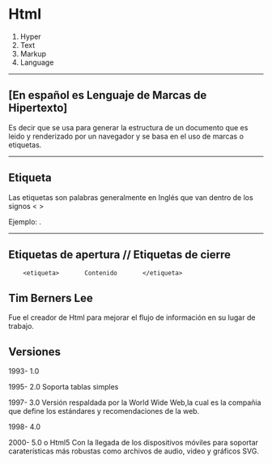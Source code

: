 # Html

1. Hyper
2. Text
3. Markup
4. Language
****************************************************************

## [En español es Lenguaje de Marcas de Hipertexto]
Es decir que se  usa para generar la estructura de un documento que es leido y renderizado por un navegador y se basa en el uso de marcas o etiquetas.
****************************************************************

## Etiqueta
Las etiquetas son palabras generalmente en Inglés que van dentro de los signos <  >

Ejemplo: <body>.
****************************************************************

## Etiquetas de apertura   //            Etiquetas de cierre
        <etiqueta>       Contenido       </etiqueta>

## Tim Berners Lee
Fue el creador de Html para mejorar el flujo de información en su lugar de trabajo.

## Versiones
1993- 1.0

1995- 2.0 Soporta tablas simples

1997- 3.0 Versión respaldada por la World Wide Web,la cual es la compañia 
      que define los estándares y recomendaciones de la web.


1998- 4.0

2000- 5.0 o Html5 Con la llegada de los dispositivos móviles para soportar caraterísticas más robustas como archivos de audio, video y gráficos SVG.
